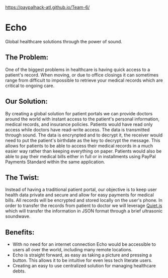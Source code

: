 https://paypalhack-atl.github.io/Team-6/

<h1>Echo</h1>
<p>Global healthcare solutions through the power of sound.</p>
<h2>The Problem:</h2>
<p>One of the biggest problems in healthcare is having quick access to a patient's record. When moving, or due to office closings it can sometimes range from difficult to impossible to retrieve your medical records which are critical to ongoing care.</p>
<h2>Our Solution:</h2>
<p>By creating a global solution for patient portals we can provide doctors around the world with instant access to the patient's personal information, medical records, and insurance policies. Patients would have read only access while doctors have read-write access. The data is transmitted through sound. The data is encrynpted and to decrypt it, the receiver would need to put the patient's birthdate as the key to decrypt the message. This allows for patients to be able to access their medical records in a much easier way rather than keeping everything on paper. Patients would also be able to pay their medical bills either in full or in installments using PayPal Payments Standard within the same application.</p>
<h2>The Twist:</h2>
<p>Instead of having a traditional patient portal, our objective is to keep user health data private and secure and allow for easy payments for medical bills. All records will be encrypted and stored locally on the user's phone. In order to transfer the records from patient to doctor we will leverage <a href="https://github.com/quiet/quiet-js" target="_blank">Quiet.js</a> which will transfer the information in JSON format through a brief ultrasonic soundwave.</p>
<h2>Benefits:</h2>
<ul>
    <li>With no need for an internet connection Echo would be accessible to users all over the world, including many remote locations.</li>
    <li>Echo is straight forward, as easy as taking a picture and pressing a button. This allows it to be intuitive for even less tech literate users.</li>
    <li>Creating an easy to use centralized solution for managing healthcare debts.</li>
</ul>
